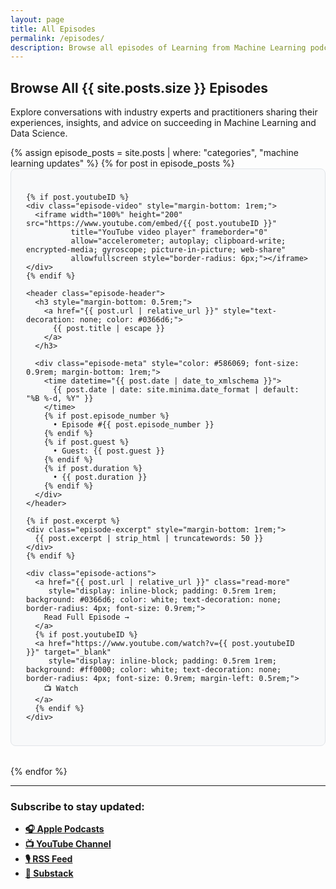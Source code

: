 ```yaml
---
layout: page
title: All Episodes
permalink: /episodes/
description: Browse all episodes of Learning from Machine Learning podcast featuring industry experts sharing their insights on ML, data science, and career advice.
---
```


## Browse All {{ site.posts.size }} Episodes

Explore conversations with industry experts and practitioners sharing their experiences, insights, and advice on succeeding in Machine Learning and Data Science.

<div class="episodes-grid">
{% assign episode_posts = site.posts | where: "categories", "machine learning updates" %}
{% for post in episode_posts %}
  <article class="episode-card" style="border: 1px solid #e1e4e8; border-radius: 8px; padding: 1.5rem; margin-bottom: 2rem; background: #f8f9fa;">
    
    {% if post.youtubeID %}
    <div class="episode-video" style="margin-bottom: 1rem;">
      <iframe width="100%" height="200" src="https://www.youtube.com/embed/{{ post.youtubeID }}" 
              title="YouTube video player" frameborder="0" 
              allow="accelerometer; autoplay; clipboard-write; encrypted-media; gyroscope; picture-in-picture; web-share" 
              allowfullscreen style="border-radius: 6px;"></iframe>
    </div>
    {% endif %}
    
    <header class="episode-header">
      <h3 style="margin-bottom: 0.5rem;">
        <a href="{{ post.url | relative_url }}" style="text-decoration: none; color: #0366d6;">
          {{ post.title | escape }}
        </a>
      </h3>
      
      <div class="episode-meta" style="color: #586069; font-size: 0.9rem; margin-bottom: 1rem;">
        <time datetime="{{ post.date | date_to_xmlschema }}">
          {{ post.date | date: site.minima.date_format | default: "%B %-d, %Y" }}
        </time>
        {% if post.episode_number %}
          • Episode #{{ post.episode_number }}
        {% endif %}
        {% if post.guest %}
          • Guest: {{ post.guest }}
        {% endif %}
        {% if post.duration %}
          • {{ post.duration }}
        {% endif %}
      </div>
    </header>
    
    {% if post.excerpt %}
    <div class="episode-excerpt" style="margin-bottom: 1rem;">
      {{ post.excerpt | strip_html | truncatewords: 50 }}
    </div>
    {% endif %}
    
    <div class="episode-actions">
      <a href="{{ post.url | relative_url }}" class="read-more" 
         style="display: inline-block; padding: 0.5rem 1rem; background: #0366d6; color: white; text-decoration: none; border-radius: 4px; font-size: 0.9rem;">
        Read Full Episode →
      </a>
      {% if post.youtubeID %}
      <a href="https://www.youtube.com/watch?v={{ post.youtubeID }}" target="_blank"
         style="display: inline-block; padding: 0.5rem 1rem; background: #ff0000; color: white; text-decoration: none; border-radius: 4px; font-size: 0.9rem; margin-left: 0.5rem;">
        📺 Watch
      </a>
      {% endif %}
    </div>
    
  </article>
{% endfor %}
</div>

---

### Subscribe to stay updated:

- **[🎧 Apple Podcasts](https://podcasts.apple.com/us/podcast/learning-from-machine-learning/id1663925230)**
- **[📺 YouTube Channel](https://www.youtube.com/channel/UCGwSWuvSRzop4ZVG2z9NmnQ?sub_confirmation=1)**
- **[🎙️ RSS Feed](https://media.rss.com/learning-from-machine-learning/feed.xml)**
- **[📝 Substack](https://mindfulmachines.substack.com)** 